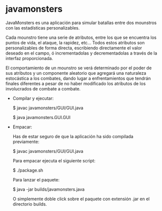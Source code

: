 # javamonsters

JavaMonsters es una aplicación para simular batallas entre dos mounstros con las estadísticas personalizables.

Cada mounstro tiene una serie de atributos, entre los que se encuentra los puntos de vida, el ataque, la rapidez, etc... Todos estos atributos son personalizables de forma directa, escribiendo directamente el valor deseado en el campo, ó incrementadolas y decrementadolas a través de la interfaz proporcionada.

El comportamiento de un mounstro se verá determinado por el poder de sus atributos y un componente aleatorio que agregará una naturaleza estocástica a los combates, dando lugar a enfrentamientos que tendrán finales diferentes a pesar de no haber modificado los atributos de los involucrados de combate a combate.

- Compilar y ejecutar:

  $ javac javamonsters/GUI/GUI.java
  
  $ java javamonsters.GUI.GUI

- Empacar:

  Has de estar seguro de que la aplicación ha sido compilada previamente:

  $ javac javamonsters/GUI/GUI.java

  Para empacar ejecuta el siguiente script:

  $ ./package.sh

  Para lanzar el paquete:

  $ java -jar builds/javamonsters.java

  O simplemente doble click sobre el paquete con extensión .jar en el directorio builds.